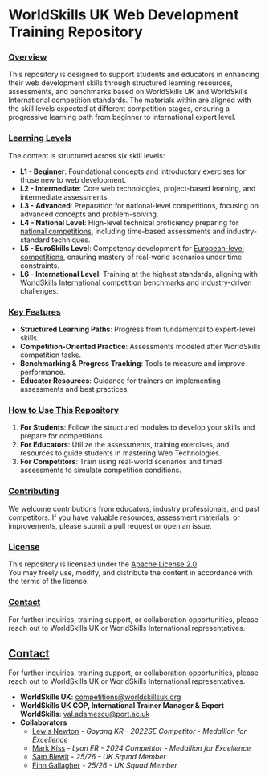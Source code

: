 # WorldSkills UK Web Development Training Repository

### <u>Overview</u>
This repository is designed to support students and educators in enhancing their web development skills through structured learning resources, assessments, and benchmarks based on WorldSkills UK and WorldSkills International competition standards. The materials within are aligned with the skill levels expected at different competition stages, ensuring a progressive learning path from beginner to international expert level.

### <u>Learning Levels</u>
The content is structured across six skill levels:

- **L1 - Beginner**: Foundational concepts and introductory exercises for those new to web development.
- **L2 - Intermediate**: Core web technologies, project-based learning, and intermediate assessments.
- **L3 - Advanced**: Preparation for national-level competitions, focusing on advanced concepts and problem-solving.
- **L4 - National Level**: High-level technical proficiency preparing for [national competitions](https://www.worldskillsuk.org/competitions/web-development/ ), including time-based assessments and industry-standard techniques.
- **L5 - EuroSkills Level**: Competency development for [European-level competitions](https://euroskills2025.com/), ensuring mastery of real-world scenarios under time constraints.
- **L6 - International Level**: Training at the highest standards, aligning with [WorldSkills International](https://worldskills.org/skills/id/127/) competition benchmarks and industry-driven challenges.


### <u>Key Features</u>

- **Structured Learning Paths**: Progress from fundamental to expert-level skills.
- **Competition-Oriented Practice**: Assessments modeled after WorldSkills competition tasks.
- **Benchmarking & Progress Tracking**: Tools to measure and improve performance.
- **Educator Resources**: Guidance for trainers on implementing assessments and best practices.

### <u>How to Use This Repository</u>

1. **For Students**: Follow the structured modules to develop your skills and prepare for competitions.
2. **For Educators**: Utilize the assessments, training exercises, and resources to guide students in mastering Web Technologies.
3. **For Competitors**: Train using real-world scenarios and timed assessments to simulate competition conditions.

### <u>Contributing</u>
We welcome contributions from educators, industry professionals, and past competitors. If you have valuable resources, assessment materials, or improvements, please submit a pull request or open an issue.

### <u>License</u>
This repository is licensed under the [Apache License 2.0](https://github.com/apache/license-template/blob/main/LICENSE).  
You may freely use, modify, and distribute the content in accordance with the terms of the license.  

### <u>Contact</u>
For further inquiries, training support, or collaboration opportunities, please reach out to WorldSkills UK or WorldSkills International representatives.

## <u>Contact</u>
For further inquiries, training support, or collaboration opportunities, please reach out to WorldSkills UK or WorldSkills International representatives.

  - **WorldSkills UK**: [competitions@worldskillsuk.org](mailto:competitions@worldskillsuk.org)
  - **WorldSkills UK COP, International Trainer Manager & Expert WorldSkills**: [val.adamescu@port.ac.uk](mailto:val.adamescu@port.ac.uk)
  - **Collaborators**
    - [Lewis Newton](mailto:lewkainew@gmail.com) - *Goyang KR - 2022SE Competitor - Medallion for Excellence*
    - [Mark Kiss](mailto:amarco1154@gmail.com) - *Lyon FR - 2024 Competitor - Medallion for Excellence*
    - [Sam Blewit](mailto:up2198694@myport.ac.uk) - *25/26 - UK Squad Member*
    - [Finn Gallagher](mailto:finng1107@gmail.com ) - *25/26 - UK Squad Member*
